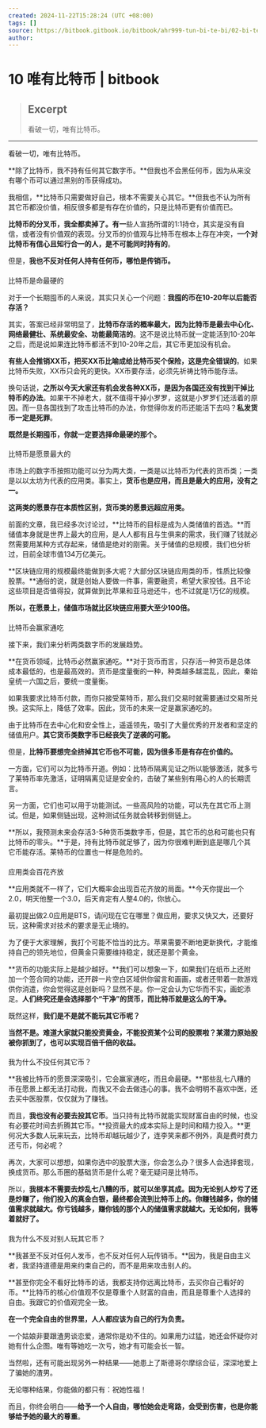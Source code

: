 ```yaml
---
created: 2024-11-22T15:28:24 (UTC +08:00)
tags: []
source: https://bitbook.gitbook.io/bitbook/ahr999-tun-bi-te-bi/02-bi-te-bi-yu-li-xiang-zhu-yi
author: 
---
```


# 10 唯有比特币 | bitbook

> ## Excerpt
> 看破一切，唯有比特币。

---
看破一切，唯有比特币。

**除了比特币，我不持有任何其它数字币。**但我也不会黑任何币，因为从来没有哪个币可以通过黑别的币获得成功。

我相信，**比特币只需要做好自己，根本不需要关心其它。**但我也不认为所有其它币都没价值，相反很多都是有存在价值的，只是比特币更有价值而已。

**比特币的分叉币，我全都卖掉了。**有**一**些人宣扬所谓的1:1持仓，其实是没有自信，或者没有价值观的表现。分叉币的价值观与比特币在根本上存在冲突，**一个对比特币有信心且知行合一的人，是不可能同时持有的**。

但是，**我也不反对任何人持有任何币，哪怕是传销币。**

#### 

比特币是命最硬的

对于一个长期囤币的人来说，其实只关心一个问题：**我囤的币在10-20年以后能否存活？**

其实，答案已经非常明显了，**比特币存活的概率最大，因为比特币是最去中心化、网络最健壮、系统最安全、功能最简洁的**。这不是说比特币就一定能活到10-20年之后，而是说如果连比特币都活不到10-20年之后，其它币更加没有机会。

**有些人会推销XX币，把买XX币比喻成给比特币买个保险，这是完全错误的**。如果比特币失败，XX币只会死的更快。XX币要存活，必须先祈祷比特币能存活。

换句话说，**之所以今天大家还有机会发各种XX币，是因为各国还没有找到干掉比特币的办法**。如果干不掉老大，就不值得干掉小罗罗，这就是小罗罗们还活着的原因。而一旦各国找到了攻击比特币的办法，你觉得你发的币还能活下去吗？**私发货币一定是死罪**。

**既然是长期囤币，你就一定要选择命最硬的那个。**

#### 

比特币是愿景最大的

市场上的数字币按照功能可以分为两大类，一类是以比特币为代表的货币类；一类是以以太坊为代表的应用类。事实上，**货币也是应用，而且是最大的应用，没有之一。**

**这两类的愿景存在本质性区别，货币类的愿景远超应用类。**

前面的文章，我已经多次讨论过，**比特币的目标是成为人类储值的首选。**而储值本身就是世界上最大的应用，是人人都有且与生俱来的需求，我们赚了钱就必然需要用某种方式存起来，储值是绝对的刚需。关于储值的总规模，我们也分析过，目前全球市值134万亿美元。

**区块链应用的规模最终能做到多大呢？大部分区块链应用类的币，性质比较像股票。**通俗的说，就是创始人要做一件事，需要融资，希望大家投钱。且不论这些项目是否值得投，就算做到比苹果和亚马逊还牛，也不过就是1万亿的规模。

**所以，在愿景上，储值市场就比区块链应用要大至少100倍。**

#### 

比特币会赢家通吃

接下来，我们来分析两类数字币的发展趋势。

**在货币领域，比特币必然赢家通吃。**对于货币而言，只存活一种货币是总体成本最低的，也是最高效的。货币是度量衡的一种，种类越多越混乱，因此，秦始皇统一六国之后，要统一度量衡。

如果我要求比特币付款，而你只接受莱特币，那么我们交易时就需要通过交易所兑换。这实际上，降低了效率。因此，货币的未来一定是赢家通吃的。

由于比特币在去中心化和安全性上，遥遥领先，吸引了大量优秀的开发者和坚定的储值用户。**其它货币类数字币已经丧失了逆袭的可能。**

但是，**比特币要想完全挤掉其它币也不可能，因为很多币是有存在价值的。**

一方面，它们可以为比特币开道。例如：比特币隔离见证之所以能够激活，就多亏了莱特币率先激活，证明隔离见证是安全的，击破了某些别有用心的人的长期谎言。

另一方面，它们也可以用于功能测试。一些高风险的功能，可以先在其它币上测试。但是，如果侧链出现，这种测试任务就会转移到侧链上。

**所以，我预测未来会存活3-5种货币类数字币，但是，其它币的总和可能也只有比特币的零头。**于是，持有比特币就足够了，因为你很难判断到底是哪几个其它币能存活。莱特币的位置也一样是危险的。

#### 

应用类会百花齐放

**应用类就不一样了，它们大概率会出现百花齐放的局面。**今天你提出一个2.0，明天他整一个3.0，后天肯定有人整4.0的，你放心。

最初提出做2.0应用是BTS，请问现在它在哪里？做应用，要求又快又大，还要好玩，这种需求对技术的要求是无止境的。

为了便于大家理解，我打个可能不恰当的比方。苹果需要不断地更新换代，才能维持自己的领先地位，但黄金只需要维持稳定，就还是那个黄金。

**货币的功能实际上是越少越好。**我们可以想象一下，如果我们在纸币上还附加一个签合同的功能，还开辟一片空白区域供你留言和画画，或者还带着一款游戏供你消遣，你会觉得这是创新吗？显然不是。你一定会认为它华而不实，画蛇添足。**人们终究还是会选择那个“干净”的货币，而比特币就是这么的干净。**

既然这样，**我们是不是就不能玩其它币呢？**

**当然不是。难道大家就只能投资黄金，不能投资某个公司的股票啦？某潜力原始股被你抓到了，也可以实现百倍千倍的收益。**

#### 

我为什么不投任何其它币？

**我被比特币的愿景深深吸引，它会赢家通吃，而且命最硬。**那些乱七八糟的币在愿景上都无法打动我，而我又不会去做违心的事。我不会明明不喜欢中医，还去买中医股票，仅仅就为了赚钱。

而且，**我也没有必要去投其它币**。当只持有比特币就能实现财富自由的时候，也没有必要花时间去折腾其它币。**投资最大的成本实际上是时间和精力投入。**更何况大多数人玩来玩去，比特币却越玩越少了，连李笑来都不例外，真是费时费力还亏币，何必呢？

再次，大家可以想想，如果你选中的股票大涨，你会怎么办？很多人会选择套现，换成货币。那么币圈的基础货币是什么呢？毫无疑问是比特币。

所以，**我根本不需要去炒乱七八糟的币，就可以坐享其成。**因为无论别人炒亏了还是炒赚了，他们投入的真金白银，最终都会流到比特币上的。你赚钱越多，你的储值需求就越大。你亏钱越多，赚你钱的那个人的储值需求就越大。无论如何，我等着就好了**。**

#### 

我为什么不反对别人玩其它币？

**我甚至不反对任何人发币，也不反对任何人玩传销币。**因为，我是自由主义者，我坚持道德是用来约束自己的，而不是用来攻击别人的。

**甚至你完全不看好比特币的话，我都支持你远离比特币，去买你自己看好的币。**比特币的核心价值观不仅是尊重个人财富的自由，而且是尊重个人选择的自由。我跟它的价值观完全一致。

**在一个完全自由的世界里，人人都应该为自己的行为负责。**

一个姑娘非要跟渣男谈恋爱，通常你是劝不住的。如果用力过猛，她还会怀疑你对她有什么企图。唯有等她吃一次亏，她才有可能会长一智。

当然啦，还有可能出现另外一种结果——她患上了斯德哥尔摩综合征，深深地爱上了骗她的渣男。

无论哪种结果，你能做的都只有：祝她性福！

而且，你终会明白——**给予一个人自由，哪怕她会走弯路，会受到伤害，也是你能够给予她的最大的尊重**。
